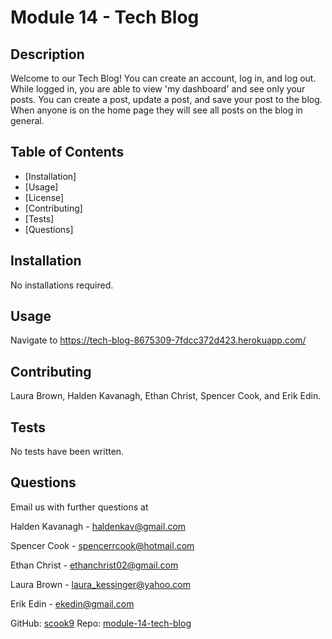 # Module 14 - Tech Blog 

## Description

Welcome to our Tech Blog! You can create an account, log in, and log out. While logged in, you are able to view 'my dashboard' and see only your posts. You can create a post, update a post, and save your post to the blog. When anyone is on the home page they will see all posts on the blog in general. 


## Table of Contents

- [Installation]
- [Usage]
- [License]
- [Contributing]
- [Tests]
- [Questions]

## Installation

No installations required.

## Usage

Navigate to https://tech-blog-8675309-7fdcc372d423.herokuapp.com/

## Contributing

Laura Brown, Halden Kavanagh, Ethan Christ, Spencer Cook, and Erik Edin.

## Tests

No tests have been written.

## Questions

Email us with further questions at

Halden Kavanagh - haldenkav@gmail.com

Spencer Cook - spencerrcook@hotmail.com

Ethan Christ - ethanchrist02@gmail.com

Laura Brown - laura_kessinger@yahoo.com

Erik Edin - ekedin@gmail.com

GitHub: [scook9](https://github.com/scook9/module-14-tech-blog)
Repo: [module-14-tech-blog](https://github.com/module-14-tech-blog)
